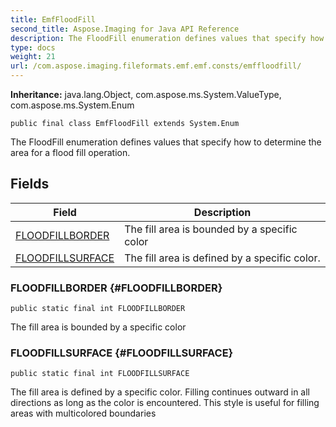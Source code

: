 ```yaml
---
title: EmfFloodFill
second_title: Aspose.Imaging for Java API Reference
description: The FloodFill enumeration defines values that specify how to determine the area for a flood fill operation.
type: docs
weight: 21
url: /com.aspose.imaging.fileformats.emf.emf.consts/emffloodfill/
---
```

**Inheritance:**
java.lang.Object, com.aspose.ms.System.ValueType, com.aspose.ms.System.Enum
```
public final class EmfFloodFill extends System.Enum
```

The FloodFill enumeration defines values that specify how to determine the area for a flood fill operation.
## Fields

| Field | Description |
| --- | --- |
| [FLOODFILLBORDER](#FLOODFILLBORDER) | The fill area is bounded by a specific color |
| [FLOODFILLSURFACE](#FLOODFILLSURFACE) | The fill area is defined by a specific color. |
### FLOODFILLBORDER {#FLOODFILLBORDER}
```
public static final int FLOODFILLBORDER
```


The fill area is bounded by a specific color

### FLOODFILLSURFACE {#FLOODFILLSURFACE}
```
public static final int FLOODFILLSURFACE
```


The fill area is defined by a specific color. Filling continues outward in all directions as long as the color is encountered. This style is useful for filling areas with multicolored boundaries

